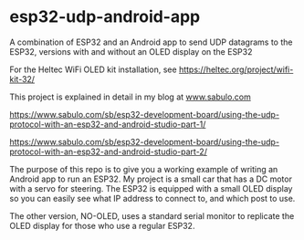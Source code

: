 # esp32-udp-android-app
A combination of ESP32 and an Android app to send UDP datagrams to the ESP32, versions with and without an OLED display on the ESP32

For the Heltec WiFi OLED kit installation, see https://heltec.org/project/wifi-kit-32/

This project is explained in detail in my blog at www.sabulo.com

https://www.sabulo.com/sb/esp32-development-board/using-the-udp-protocol-with-an-esp32-and-android-studio-part-1/

https://www.sabulo.com/sb/esp32-development-board/using-the-udp-protocol-with-an-esp32-and-android-studio-part-2/

The purpose of this repo is to give you a working example of writing an Android app to run an ESP32. My project is a small car that has a DC motor with a servo for steering. The ESP32 is equipped with a small OLED display so you can easily see what IP address to connect to, and which post to use. 

The other version, NO-OLED, uses a standard serial monitor to replicate the OLED display for those who use a regular ESP32.
